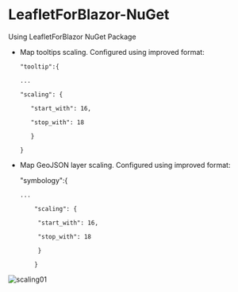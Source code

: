 # LeafletForBlazor-NuGet
 Using LeafletForBlazor NuGet Package

 - Map tooltips scaling. Configured using improved format:

       "tooltip":{

       ...
   
       "scaling": {
       
          "start_with": 16,

          "stop_with": 18
        
          }
          
       }

 - Map GeoJSON layer scaling. Configured using improved format:

   "symbology":{
   
       ...

           "scaling": {

            "start_with": 16,

            "stop_with": 18

            }

           }

![scaling01](https://user-images.githubusercontent.com/8348463/221374917-8a662947-6ae7-4ddb-9cf7-7ae79329c72b.gif)
